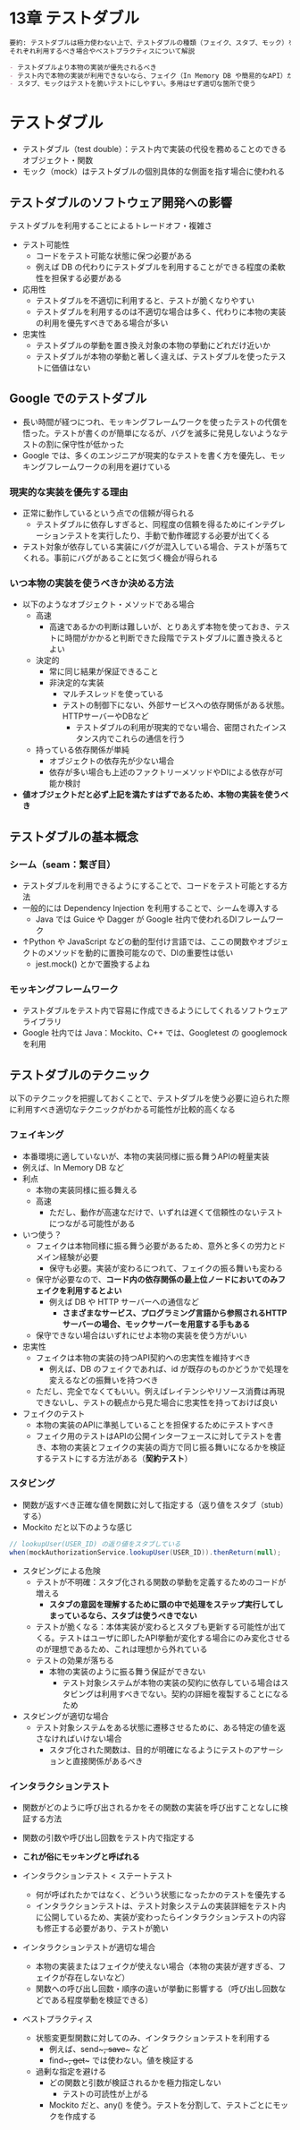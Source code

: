 # 13章 テストダブル

```markdown
要約: テストダブルは極力使わない上で、テストダブルの種類（フェイク、スタブ、モック）を解説し、
それぞれ利用するべき場合やベストプラクティスについて解説

- テストダブルより本物の実装が優先されるべき
- テスト内で本物の実装が利用できないなら、フェイク（In Memory DB や簡易的なAPI）が理想的であることが多い
- スタブ、モックはテストを脆いテストにしやすい。多用はせず適切な箇所で使う
```

# テストダブル

- テストダブル（test double）：テスト内で実装の代役を務めることのできるオブジェクト・関数
- モック（mock）はテストダブルの個別具体的な側面を指す場合に使われる

## テストダブルのソフトウェア開発への影響

テストダブルを利用することによるトレードオフ・複雑さ

- テスト可能性
    - コードをテスト可能な状態に保つ必要がある
    - 例えば DB の代わりにテストダブルを利用することができる程度の柔軟性を担保する必要がある
- 応用性
    - テストダブルを不適切に利用すると、テストが脆くなりやすい
    - テストダブルを利用するのは不適切な場合は多く、代わりに本物の実装の利用を優先すべきである場合が多い
- 忠実性
    - テストダブルの挙動を置き換え対象の本物の挙動にどれだけ近いか
    - テストダブルが本物の挙動と著しく違えば、テストダブルを使ったテストに価値はない

## Google でのテストダブル

- 長い時間が経つにつれ、モッキングフレームワークを使ったテストの代償を悟った。テストが書くのが簡単になるが、バグを滅多に発見しないようなテストの割に保守性が低かった
- Google では、多くのエンジニアが現実的なテストを書く方を優先し、モッキングフレームワークの利用を避けている

### 現実的な実装を優先する理由

- 正常に動作しているという点での信頼が得られる
    - テストダブルに依存しすぎると、同程度の信頼を得るためにインテグレーションテストを実行したり、手動で動作確認する必要が出てくる
- テスト対象が依存している実装にバグが混入している場合、テストが落ちてくれる。事前にバグがあることに気づく機会が得られる

### いつ本物の実装を使うべきか決める方法

- 以下のようなオブジェクト・メソッドである場合
    - 高速
        - 高速であるかの判断は難しいが、とりあえず本物を使っておき、テストに時間がかかると判断できた段階でテストダブルに置き換えるとよい
    - 決定的
        - 常に同じ結果が保証できること
        - 非決定的な実装
            - マルチスレッドを使っている
            - テストの制御下にない、外部サービスへの依存関係がある状態。HTTPサーバーやDBなど
                - テストダブルの利用が現実的でない場合、密閉されたインスタンス内でこれらの通信を行う
    - 持っている依存関係が単純
        - オブジェクトの依存先が少ない場合
        - 依存が多い場合も上述のファクトリーメソッドやDIによる依存が可能か検討
- **値オブジェクトだと必ず上記を満たすはずであるため、本物の実装を使うべき**

## テストダブルの基本概念

### シーム（seam：繋ぎ目）

- テストダブルを利用できるようにすることで、コードをテスト可能とする方法
- 一般的には Dependency Injection を利用することで、シームを導入する
    - Java では Guice や Dagger が Google 社内で使われるDIフレームワーク
- ↑Python や JavaScript などの動的型付け言語では、ここの関数やオブジェクトのメソッドを動的に置換可能なので、DIの重要性は低い
    - jest.mock() とかで置換するよね

### モッキングフレームワーク

- テストダブルをテスト内で容易に作成できるようにしてくれるソフトウェアライブラリ
- Google 社内では Java：Mockito、C++ では、Googletest の googlemock を利用

## テストダブルのテクニック

以下のテクニックを把握しておくことで、テストダブルを使う必要に迫られた際に利用すべき適切なテクニックがわかる可能性が比較的高くなる

### フェイキング

- 本番環境に適していないが、本物の実装同様に振る舞うAPIの軽量実装
- 例えば、In Memory DB など
- 利点
    - 本物の実装同様に振る舞える
    - 高速
        - ただし、動作が高速なだけで、いずれは遅くて信頼性のないテストにつながる可能性がある
- いつ使う？
    - フェイクは本物同様に振る舞う必要があるため、意外と多くの労力とドメイン経験が必要
        - 保守も必要。実装が変わるにつれて、フェイクの振る舞いも変わる
    - 保守が必要なので、**コード内の依存関係の最上位ノードにおいてのみフェイクを利用するとよい**
        - 例えば DB や HTTP サーバーへの通信など
            - **さまざまなサービス、プログラミング言語から参照されるHTTPサーバーの場合、モックサーバーを用意する手もある**
    - 保守できない場合はいずれにせよ本物の実装を使う方がいい
- 忠実性
    - フェイクは本物の実装の持つAPI契約への忠実性を維持すべき
        - 例えば、DB のフェイクであれば、id が既存のものかどうかで処理を変えるなどの振舞いを持つべき
    - ただし、完全でなくてもいい。例えばレイテンシやリソース消費は再現できないし、テストの観点から見た場合に忠実性を持っておけば良い
- フェイクのテスト
    - 本物の実装のAPIに準拠していることを担保するためにテストすべき
    - フェイク用のテストはAPIの公開インターフェースに対してテストを書き、本物の実装とフェイクの実装の両方で同じ振る舞いになるかを検証するテストにする方法がある（**契約テスト**）

### スタビング

- 関数が返すべき正確な値を関数に対して指定する（返り値をスタブ（stub）する）
- Mockito だと以下のような感じ

```java
// lookupUser(USER_ID) の返り値をスタブしている
when(mockAuthorizationService.lookupUser(USER_ID)).thenReturn(null);
```

- スタビングによる危険
    - テストが不明確：スタブ化される関数の挙動を定義するためのコードが増える
        - **スタブの意図を理解するために頭の中で処理をステップ実行してしまっているなら、スタブは使うべきでない**
    - テストが脆くなる：本体実装が変わるとスタブも更新する可能性が出てくる。テストはユーザに即したAPI挙動が変化する場合にのみ変化させるのが理想であるため、これは理想から外れている
    - テストの効果が落ちる
        - 本物の実装のように振る舞う保証ができない
            - テスト対象システムが本物の実装の契約に依存している場合はスタビングは利用すべきでない。契約の詳細を複製することになるため
- スタビングが適切な場合
    - テスト対象システムをある状態に遷移させるために、ある特定の値を返さなければいけない場合
        - スタブ化された関数は、目的が明確になるようにテストのアサーションと直接関係があるべき

### インタラクションテスト

- 関数がどのように呼び出されるかをその関数の実装を呼び出すことなしに検証する方法
- 関数の引数や呼び出し回数をテスト内で指定する
- **これが俗にモッキングと呼ばれる**

- インタラクションテスト < ステートテスト
    - 何が呼ばれたかではなく、どういう状態になったかのテストを優先する
    - インタラクションテストは、テスト対象システムの実装詳細をテスト内に公開しているため、実装が変わったらインタラクションテストの内容も修正する必要があり、テストが脆い
- インタラクションテストが適切な場合
    - 本物の実装またはフェイクが使えない場合（本物の実装が遅すぎる、フェイクが存在しないなど）
    - 関数への呼び出し回数・順序の違いが挙動に影響する（呼び出し回数などである程度挙動を検証できる）
- ベストプラクティス
    - 状態変更型関数に対してのみ、インタラクションテストを利用する
        - 例えば、send~~~, save~~~ など
        - find~~~, get~~~ では使わない。値を検証する
    - 過剰な指定を避ける
        - どの関数と引数が検証されるかを極力指定しない
            - テストの可読性が上がる
        - Mockito だと、any() を使う。テストを分割して、テストごとにモックを作成する
